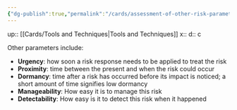 ```yaml
---
{"dg-publish":true,"permalink":"/cards/assessment-of-other-risk-parameters/"}
---
```


up:: [[Cards/Tools and Techniques\|Tools and Techniques]] 
x:: 
d:: c

Other parameters include: 
- **Urgency**: how soon a risk response needs to be applied to treat the risk
- **Proximity**: time between the present and when the risk could occur
- **Dormancy**: time after a risk has occurred before its impact is noticed; a short amount of time signifies low dormancy
- **Manageability**: How easy it is to manage this risk 
- **Detectability**: How easy is it to detect this risk when it happened
